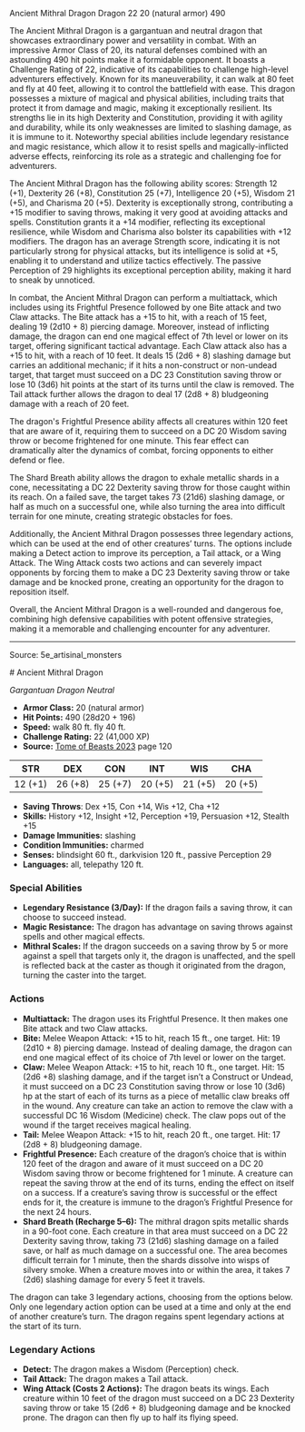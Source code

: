 <MonsterName/>Ancient Mithral Dragon</MonsterName>
<CreatureType/>Dragon</CreatureType>
<CR/>22</CR>
<AC/>20 (natural armor)</AC>
<HP/>490</HP>
<summary>The Ancient Mithral Dragon is a gargantuan and neutral dragon that showcases extraordinary power and versatility in combat. With an impressive Armor Class of 20, its natural defenses combined with an astounding 490 hit points make it a formidable opponent. It boasts a Challenge Rating of 22, indicative of its capabilities to challenge high-level adventurers effectively. Known for its maneuverability, it can walk at 80 feet and fly at 40 feet, allowing it to control the battlefield with ease. This dragon possesses a mixture of magical and physical abilities, including traits that protect it from damage and magic, making it exceptionally resilient. Its strengths lie in its high Dexterity and Constitution, providing it with agility and durability, while its only weaknesses are limited to slashing damage, as it is immune to it. Noteworthy special abilities include legendary resistance and magic resistance, which allow it to resist spells and magically-inflicted adverse effects, reinforcing its role as a strategic and challenging foe for adventurers.</summary>

<detail>

The Ancient Mithral Dragon has the following ability scores: Strength 12 (+1), Dexterity 26 (+8), Constitution 25 (+7), Intelligence 20 (+5), Wisdom 21 (+5), and Charisma 20 (+5). Dexterity is exceptionally strong, contributing a +15 modifier to saving throws, making it very good at avoiding attacks and spells. Constitution grants it a +14 modifier, reflecting its exceptional resilience, while Wisdom and Charisma also bolster its capabilities with +12 modifiers. The dragon has an average Strength score, indicating it is not particularly strong for physical attacks, but its intelligence is solid at +5, enabling it to understand and utilize tactics effectively. The passive Perception of 29 highlights its exceptional perception ability, making it hard to sneak by unnoticed.

In combat, the Ancient Mithral Dragon can perform a multiattack, which includes using its Frightful Presence followed by one Bite attack and two Claw attacks. The Bite attack has a +15 to hit, with a reach of 15 feet, dealing 19 (2d10 + 8) piercing damage. Moreover, instead of inflicting damage, the dragon can end one magical effect of 7th level or lower on its target, offering significant tactical advantage. Each Claw attack also has a +15 to hit, with a reach of 10 feet. It deals 15 (2d6 + 8) slashing damage but carries an additional mechanic; if it hits a non-construct or non-undead target, that target must succeed on a DC 23 Constitution saving throw or lose 10 (3d6) hit points at the start of its turns until the claw is removed. The Tail attack further allows the dragon to deal 17 (2d8 + 8) bludgeoning damage with a reach of 20 feet.

The dragon's Frightful Presence ability affects all creatures within 120 feet that are aware of it, requiring them to succeed on a DC 20 Wisdom saving throw or become frightened for one minute. This fear effect can dramatically alter the dynamics of combat, forcing opponents to either defend or flee. 

The Shard Breath ability allows the dragon to exhale metallic shards in a cone, necessitating a DC 22 Dexterity saving throw for those caught within its reach. On a failed save, the target takes 73 (21d6) slashing damage, or half as much on a successful one, while also turning the area into difficult terrain for one minute, creating strategic obstacles for foes.

Additionally, the Ancient Mithral Dragon possesses three legendary actions, which can be used at the end of other creatures’ turns. The options include making a Detect action to improve its perception, a Tail attack, or a Wing Attack. The Wing Attack costs two actions and can severely impact opponents by forcing them to make a DC 23 Dexterity saving throw or take damage and be knocked prone, creating an opportunity for the dragon to reposition itself.

Overall, the Ancient Mithral Dragon is a well-rounded and dangerous foe, combining high defensive capabilities with potent offensive strategies, making it a memorable and challenging encounter for any adventurer.</detail>



---

Source: 5e_artisinal_monsters

<statblock>
# Ancient Mithral Dragon

*Gargantuan* *Dragon* *Neutral*

- **Armor Class:** 20 (natural armor)
- **Hit Points:** 490 (28d20 + 196)
- **Speed:** walk 80 ft. fly 40 ft.
- **Challenge Rating:** 22 (41,000 XP)
- **Source:** [Tome of Beasts 2023](https://koboldpress.com/kpstore/product/tome-of-beasts-1-2023-edition/) page 120

| STR | DEX | CON | INT | WIS | CHA |
| --- | --- | --- | --- | --- | --- |
| 12 (+1) | 26 (+8) | 25 (+7) | 20 (+5) | 21 (+5) | 20 (+5) |

- **Saving Throws**: Dex +15, Con +14, Wis +12, Cha +12
- **Skills:** History +12, Insight +12, Perception +19, Persuasion +12, Stealth +15
- **Damage Immunities:** slashing
- **Condition Immunities:** charmed
- **Senses:** blindsight 60 ft., darkvision 120 ft., passive Perception 29
- **Languages:** all, telepathy 120 ft.

### Special Abilities

- **Legendary Resistance (3/Day):** If the dragon fails a saving throw, it can choose to succeed instead.
- **Magic Resistance:** The dragon has advantage on saving throws against spells and other magical effects.
- **Mithral Scales:** If the dragon succeeds on a saving throw by 5 or more against a spell that targets only it, the dragon is unaffected, and the spell is reflected back at the caster as though it originated from the dragon, turning the caster into the target.

### Actions

- **Multiattack:** The dragon uses its Frightful Presence. It then makes one Bite attack and two Claw attacks.
- **Bite:** Melee Weapon Attack: +15 to hit, reach 15 ft., one target. Hit: 19 (2d10 + 8) piercing damage. Instead of dealing damage, the dragon can end one magical effect of its choice of 7th level or lower on the target.
- **Claw:** Melee Weapon Attack: +15 to hit, reach 10 ft., one target. Hit: 15 (2d6 +8) slashing damage, and if the target isn’t a Construct or Undead, it must succeed on a DC 23 Constitution saving throw or lose 10 (3d6) hp at the start of each of its turns as a piece of metallic claw breaks off in the wound. Any creature can take an action to remove the claw with a successful DC 16 Wisdom (Medicine) check. The claw pops out of the wound if the target receives magical healing.
- **Tail:** Melee Weapon Attack: +15 to hit, reach 20 ft., one target. Hit: 17 (2d8 + 8) bludgeoning damage.
- **Frightful Presence:** Each creature of the dragon’s choice that is within 120 feet of the dragon and aware of it must succeed on a DC 20 Wisdom saving throw or become frightened for 1 minute. A creature can repeat the saving throw at the end of its turns, ending the effect on itself on a success. If a creature’s saving throw is successful or the effect ends for it, the creature is immune to the dragon’s Frightful Presence for the next 24 hours.
- **Shard Breath (Recharge 5–6):** The mithral dragon spits metallic shards in a 90-foot cone. Each creature in that area must succeed on a DC 22 Dexterity saving throw, taking 73 (21d6) slashing damage on a failed save, or half as much damage on a successful one. The area becomes difficult terrain for 1 minute, then the shards dissolve into wisps of silvery smoke. When a creature moves into or within the area, it takes 7 (2d6) slashing damage for every 5 feet it travels.

The dragon can take 3 legendary actions, choosing from the options below. Only one legendary action option can be used at a time and only at the end of another creature’s turn. The dragon regains spent legendary actions at the start of its turn.

### Legendary Actions

- **Detect:** The dragon makes a Wisdom (Perception) check.
- **Tail Attack:** The dragon makes a Tail attack.
- **Wing Attack (Costs 2 Actions):** The dragon beats its wings. Each creature within 10 feet of the dragon must succeed on a DC 23 Dexterity saving throw or take 15 (2d6 + 8) bludgeoning damage and be knocked prone. The dragon can then fly up to half its flying speed.
</statblock>


